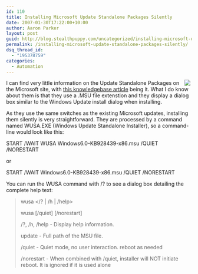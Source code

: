 ```yaml
---
id: 110
title: Installing Microsoft Update Standalone Packages Silently
date: 2007-01-30T17:22:00+10:00
author: Aaron Parker
layout: post
guid: http://blog.stealthpuppy.com/uncategorized/installing-microsoft-update-standalone-packages-silently
permalink: /installing-microsoft-update-standalone-packages-silently/
dsq_thread_id:
  - "195378759"
categories:
  - Automation
---
```

<img border="0" align="right" src="https://stealthpuppy.com/wp-content/uploads/2007/01/1000.14.770.UpdatePackage.png" hspace="4" />I can find very little information on the Update Standalone Packages on the Microsoft site, with [this knowledgebase article](http://support.microsoft.com/kb/928636) being it. What I do know about them is that they use a .MSU file extenstion and they display a dialog box similar to the Windows Update install dialog when installing.

As they use the same switches as the existing Microsoft updates, installing them silently is very straightforward. They are processed by a command named WUSA.EXE (Windows Update Standalone Installer), so a command-line would look like this:

<p class="console">
  START /WAIT WUSA Windows6.0-KB928439-x86.msu /QUIET /NORESTART
</p>

or

<p class="console">
  START /WAIT Windows6.0-KB928439-x86.msu /QUIET /NORESTART
</p>

You can run the WUSA command with /? to see a dialog box detailing the complete help text:

> wusa </? | /h | /help>
> 
> wusa <update> \[/quiet\] \[/norestart\]
> 
> /?, /h, /help - Display help information.
> 
> update - Full path of the MSU file.
> 
> /quiet - Quiet mode, no user interaction. reboot as needed
> 
> /norestart - When combined with /quiet, installer will NOT initiate reboot. It is ignored if it is used alone